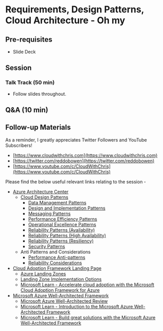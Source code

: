 # Requirements, Design Patterns, Cloud Architecture - Oh my

## Pre-requisites

* Slide Deck

## Session

### Talk Track (50 min)

* Follow slides throughout.

## Q&A (10 min)

## Follow-up Materials

As a reminder, I greatly appreciates Twitter Followers and YouTube Subscribers!

* [https://www.cloudwithchris.com](https://www.cloudwithchris.com)
* [https://twitter.com/reddobowen](https://twitter.com/reddobowen)
* [https://www.youtube.com/c/CloudWithChris](https://www.youtube.com/c/CloudWithChris)

Please find the below useful relevant links relating to the session -

* [Azure Architecture Center](https://docs.microsoft.com/en-us/azure/architecture/)
  * [Cloud Design Patterns](https://docs.microsoft.com/en-us/azure/architecture/patterns/)
    * [Data Management Patterns](https://docs.microsoft.com/en-us/azure/architecture/patterns/category/data-management)
    * [Design and Implementation Patterns](https://docs.microsoft.com/en-us/azure/architecture/patterns/category/design-implementation)
    * [Messaging Patterns](https://docs.microsoft.com/en-us/azure/architecture/patterns/category/messaging)
    * [Performance Efficiency Patterns](https://docs.microsoft.com/en-us/azure/architecture/framework/scalability/performance-efficiency-patterns)
    * [Operational Excellence Patterns](https://docs.microsoft.com/en-us/azure/architecture/framework/devops/devops-patterns)
    * [Reliability Patterns (Availability)](https://docs.microsoft.com/en-us/azure/architecture/framework/resiliency/reliability-patterns#availability)
    * [Reliability Patterns (High Availability)](https://docs.microsoft.com/en-us/azure/architecture/framework/resiliency/reliability-patterns#high-availability)
    * [Reliability Patterns (Resiliency)](https://docs.microsoft.com/en-us/azure/architecture/framework/resiliency/reliability-patterns#resiliency)
    * [Security Patterns](https://docs.microsoft.com/en-us/azure/architecture/framework/security/security-patterns)
  * Anti Patterns and Considerations
    * [Performance Anti-patterns](https://docs.microsoft.com/en-us/azure/architecture/antipatterns/)
    * [Reliability Considerations](https://docs.microsoft.com/en-us/azure/architecture/resiliency/failure-mode-analysis)
* [Cloud Adoption Framework Landing Page](https://docs.microsoft.com/en-us/azure/cloud-adoption-framework/)
  * [Azure Landing Zones](https://docs.microsoft.com/en-us/azure/cloud-adoption-framework/ready/landing-zone/)
  * [Landing Zone Implementation Options](https://docs.microsoft.com/en-us/azure/cloud-adoption-framework/ready/landing-zone/implementation-options)
  * [Microsoft Learn - Accelerate cloud adoption with the Microsoft Cloud Adoption Framework for Azure](https://docs.microsoft.com/en-us/learn/paths/cloud-adoption-framework/)
* [Microsoft Azure Well-Architected Framework](https://docs.microsoft.com/en-us/azure/architecture/framework/)
  * [Microsoft Azure Well-Architected Review](https://docs.microsoft.com/en-us/assessments/?id=azure-architecture-review&mode=pre-assessment)
  * [Microsoft Learn - Introduction to the Microsoft Azure Well-Architected Framework](https://docs.microsoft.com/en-us/learn/modules/azure-well-architected-introduction/)
  * [Microsoft Learn - Build great solutions with the Microsoft Azure Well-Architected Framework](https://docs.microsoft.com/en-us/learn/paths/azure-well-architected-framework/)